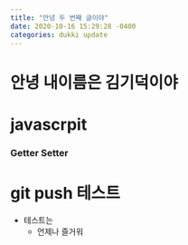 ```yaml
---
title: "안녕 두 번째 글이야"
date: 2020-10-16 15:29:28 -0400
categories: dukki update
---
```


# 안녕 내이름은 김기덕이야

# javascrpit
### Getter Setter


git push 테스트
===

* 테스트는
  * 언제나 즐거워